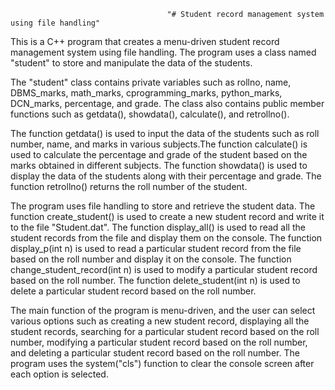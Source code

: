                                        "# Student record management system using file handling" 

This is a C++ program that creates a menu-driven student record management system using file handling. The program uses a class named "student" to store and manipulate the data of the students.

The "student" class contains private variables such as rollno, name, DBMS_marks, math_marks, cprogramming_marks, python_marks, DCN_marks, percentage, and grade. The class also contains public member functions such as getdata(), showdata(), calculate(), and retrollno().

The function getdata() is used to input the data of the students such as roll number, name, and marks in various subjects.The function calculate() is used to calculate the percentage and grade of the student based on the marks obtained in different subjects. The function showdata() is used to display the data of the students along with their percentage and grade. The function retrollno() returns the roll number of the student.

The program uses file handling to store and retrieve the student data. The function create_student() is used to create a new student record and write it to the file "Student.dat". The function display_all() is used to read all the student records from the file and display them on the console. The function display_p(int n) is used to read a particular student record from the file based on the roll number and display it on the console. The function change_student_record(int n) is used to modify a particular student record based on the roll number. The function delete_student(int n) is used to delete a particular student record based on the roll number.

The main function of the program is menu-driven, and the user can select various options such as creating a new student record, displaying all the student records, searching for a particular student record based on the roll number, modifying a particular student record based on the roll number, and deleting a particular student record based on the roll number. The program uses the system("cls") function to clear the console screen after each option is selected.
